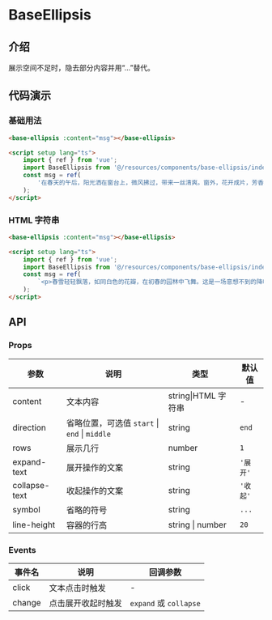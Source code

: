 # BaseEllipsis

## 介绍

展示空间不足时，隐去部分内容并用“...”替代。

## 代码演示

### 基础用法

```html
<base-ellipsis :content="msg"></base-ellipsis>
```

```html
<script setup lang="ts">
    import { ref } from 'vue';
    import BaseEllipsis from '@/resources/components/base-ellipsis/index.vue';
    const msg = ref(
        '在春天的午后，阳光洒在窗台上，微风拂过，带来一丝清爽。窗外，花开成片，芳香扑鼻，仿佛一幅幅绚丽的画卷展开在眼前。这个时刻，让人感受到生活的美好与宁静，也让心灵在宁静中得到一种放松与舒展。'
    );
</script>
```

### HTML 字符串

```html
<base-ellipsis :content="msg"></base-ellipsis>
```

```html
<script setup lang="ts">
    import { ref } from 'vue';
    import BaseEllipsis from '@/resources/components/base-ellipsis/index.vue';
    const msg = ref(
        `<p>春雪轻轻飘落，如同白色的花瓣，在初春的园林中飞舞。这是一场意想不到的降临，让人感受到一种清新的气息，也带来了一丝别样的凉爽。</p><p><br></p><p>园中的树木被雪粉妆，如同仙境一般，它们在雪花的映衬下，焕发出勃勃生机。春雪的到来，不仅为大地披上了一层银装，也让人们的心灵得到了一种净化和滋养。</p><p><br></p><p>远处，劳动者们在田间劳作，他们顶着春雪，依旧坚毅地耕耘着土地。他们的汗水与春雪交织在一起，成就了一幅幅勤劳美好的画面。正是有了他们的辛勤付出，才有了丰收的希望，才有了生命的灿烂。</p><p><br></p><p><span style="color: rgb(225, 60, 57);">春雪，</span>在这园囿之中，<span style="color: rgb(225, 60, 57);">不仅是自然的馈赠，更是一种精神的净化。</span>它让人们感受到生命的美好与坚韧，感受到劳动的价值与意义。</p><p><br></p><p>在这春雪覆盖的园中，唯有劳动与希望交织，才能开启一条充满生机与活力的道路。愿春雪洗净尘埃，让我们的心怀充满希望，努力前行，迎接春天的到来。</p>`
    );
</script>
```

## API

### Props

| 参数          | 说明                                          | 类型                | 默认值   |
| ------------- | --------------------------------------------- | ------------------- | -------- |
| content       | 文本内容                                      | string\|HTML 字符串 | -        |
| direction     | 省略位置，可选值 `start` \| `end` \| `middle` | string              | `end`    |
| rows          | 展示几行                                      | number              | `1`      |
| expand-text   | 展开操作的文案                                | string              | `'展开'` |
| collapse-text | 收起操作的文案                                | string              | `'收起'` |
| symbol        | 省略的符号                                    | string              | `...`    |
| line-height   | 容器的行高                                    | string \| number    | `20`     |

### Events

| 事件名 | 说明               | 回调参数               |
| ------ | ------------------ | ---------------------- |
| click  | 文本点击时触发     | -                      |
| change | 点击展开收起时触发 | `expand` 或 `collapse` |
